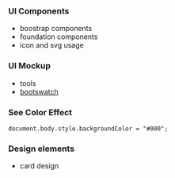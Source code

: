 ### UI Components

- boostrap components
- foundation components
- icon and svg usage

### UI Mockup

- tools
- [bootswatch](https://github.com/thomaspark/bootswatch)


### See Color Effect

```
document.body.style.backgroundColor = "#000";
```


### Design elements

-  card design
